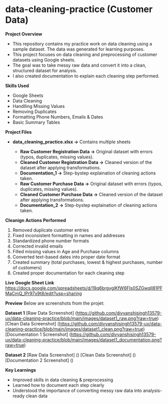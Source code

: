 # data-cleaning-practice (Customer Data)

**Project Overview**
- This repository contains my practice work on data cleaning using a sample dataset. The data was generated for learning purposes.
- This project focuses on data cleaning and preprocessing of customer datasets using Google sheets.
- The goal was to take messy raw data and convert it into a clean, structured dataset for analysis.
- I also created documentation to explain each cleaning step performed.

**Skills Used**
- Google Sheets
- Data Cleaning
- Handlling Missing Values
- Removing Duplicates
- Formatting Phone Numbers, Emails & Dates
- Basic Summary Tables

**Project Files**
- **data_cleaning_practice.xlsx ->** Contains multiple sheets
  
  - **Raw Customer Registration Data ->** Original dataset with errors (typos, duplicates, missing values).
  - **Cleaned Customer Registration Data ->** Cleaned version of the dataset after applying transformations.
  - **Documentation_1 ->** Step-bystep explaination of cleaning actions taken.
  - **Raw Customer Purchase Data ->** Original dataset with errors (typos, duplicates, missing values).
  - **Cleaned Customer Purchase Data ->** Cleaned version of the dataset after applying transformations.
  - **Documentation_2 ->** Step-bystep explaination of cleaning actions taken.

**Cleanign Actions Performed**
1. Removed duplicate customer entries
2. Fixed inconsistent formatting in names and addresses
3. Standardized phone number formats
4. Corrected invalid emails
5. Filled missing values in Age and Purchase columns
6. Converted text-based dates into proper date format
7. Created summary (total purchases, lowest & highest purchases, number of customers)
8. Created proper documentation for each cleaning step

**Live Google Sheet Link**
https://docs.google.com/spreadsheets/d/19q6brgvglKfW6FIs0SZGwqll81PFMaCmQ_lPr97x9t8/edit?usp=sharing

**Preview**
Below are screenshots from the projet:

**Dataset 1**
[Raw Data Screenshot] (https://github.com/divyanshisingh13579-ux/data-cleaning-practice/blob/main/images/dataset1_raw.png?raw=true)
[Clean Data Screenshot] (https://github.com/divyanshisingh13579-ux/data-cleaning-practice/blob/main/images/dataset1_clean.png?raw=true)
[Documentation 1 Screenshot] (https://github.com/divyanshisingh13579-ux/data-cleaning-practice/blob/main/images/dataset1_documentation.png?raw=true)

**Dataset 2**
[Raw Data Screenshot] ()
[Clean Data Screenshot] ()
[Documentation 2 Screenshot] ()

**Key Learnings**
- Improved skills in data cleaning & preprocessing
- Learned how to document each step clearly
- Understood the importance of converting messy raw data into analysis-ready clean data
